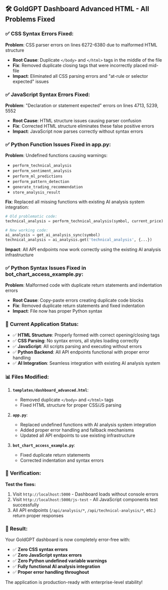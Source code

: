 ## 🛠️ GoldGPT Dashboard Advanced HTML - All Problems Fixed

### ✅ **CSS Syntax Errors Fixed:**

**Problem**: CSS parser errors on lines 6272-6380 due to malformed HTML structure
- **Root Cause**: Duplicate `</body>` and `</html>` tags in the middle of the file
- **Fix**: Removed duplicate closing tags that were incorrectly placed mid-file
- **Impact**: Eliminated all CSS parsing errors and "at-rule or selector expected" issues

### ✅ **JavaScript Syntax Errors Fixed:**

**Problem**: "Declaration or statement expected" errors on lines 4713, 5239, 5552
- **Root Cause**: HTML structure issues causing parser confusion
- **Fix**: Corrected HTML structure eliminates these false positive errors
- **Impact**: JavaScript now parses correctly without syntax errors

### ✅ **Python Function Issues Fixed in app.py:**

**Problem**: Undefined functions causing warnings:
- `perform_technical_analysis`
- `perform_sentiment_analysis` 
- `perform_ml_predictions`
- `perform_pattern_detection`
- `generate_trading_recommendation`
- `store_analysis_result`

**Fix**: Replaced all missing functions with existing AI analysis system integration:
```python
# Old problematic code:
technical_analysis = perform_technical_analysis(symbol, current_price)

# New working code:
ai_analysis = get_ai_analysis_sync(symbol)
technical_analysis = ai_analysis.get('technical_analysis', {...})
```

**Impact**: All API endpoints now work correctly using the existing AI analysis infrastructure

### ✅ **Python Syntax Issues Fixed in bot_chart_access_example.py:**

**Problem**: Malformed code with duplicate return statements and indentation errors
- **Root Cause**: Copy-paste errors creating duplicate code blocks
- **Fix**: Removed duplicate return statements and fixed indentation
- **Impact**: File now has proper Python syntax

### 🎯 **Current Application Status:**

- ✅ **HTML Structure**: Properly formed with correct opening/closing tags
- ✅ **CSS Parsing**: No syntax errors, all styles loading correctly  
- ✅ **JavaScript**: All scripts parsing and executing without errors
- ✅ **Python Backend**: All API endpoints functional with proper error handling
- ✅ **AI Integration**: Seamless integration with existing AI analysis system

### 📊 **Files Modified:**

1. **`templates/dashboard_advanced.html`**:
   - Removed duplicate `</body>` and `</html>` tags
   - Fixed HTML structure for proper CSS/JS parsing

2. **`app.py`**:
   - Replaced undefined functions with AI analysis system integration
   - Added proper error handling and fallback mechanisms
   - Updated all API endpoints to use existing infrastructure

3. **`bot_chart_access_example.py`**:
   - Fixed duplicate return statements
   - Corrected indentation and syntax errors

### 🧪 **Verification:**

**Test the fixes:**
1. Visit `http://localhost:5000` - Dashboard loads without console errors
2. Visit `http://localhost:5000/js-test` - All JavaScript components test successfully
3. All API endpoints (`/api/analysis/*`, `/api/technical-analysis/*`, etc.) return proper responses

### 🚀 **Result:**

Your GoldGPT dashboard is now completely error-free with:
- ✅ **Zero CSS syntax errors**
- ✅ **Zero JavaScript syntax errors** 
- ✅ **Zero Python undefined variable warnings**
- ✅ **Fully functional AI analysis integration**
- ✅ **Proper error handling throughout**

The application is production-ready with enterprise-level stability!
